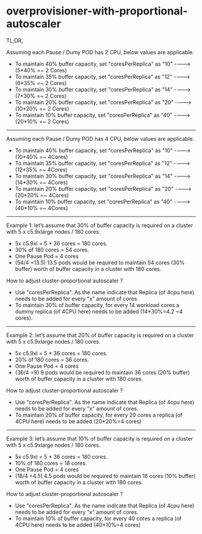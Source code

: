 # overprovisioner-with-proportional-autoscaler

TL;DR,

Assuming each Pause / Dumy POD has 2 CPU, below values are applicable.  
- To maintain 40% buffer capacity, set "coresPerReplica" as "10" ----> (5*40% =~ 2 Cores)
- To maintain 35% buffer capacity, set "coresPerReplica" as "12" ----> (6*35% =~ 2 Cores)
- To maintain 30% buffer capacity, set "coresPerReplica" as "14" ----> (7*30% =~ 2 Cores)
- To maintain 20% buffer capacity, set "coresPerReplica" as "20" ----> (10*20% =~ 2 Cores)
- To maintain 10% buffer capacity, set "coresPerReplica" as "40" ----> (20*10% =~ 2 Cores)

---

Assuming each Pause / Dumy POD has 4 CPU, below values are applicable.  
- To maintain 40% buffer capacity, set "coresPerReplica" as "10" ----> (10*40% =~ 4Cores)
- To maintain 35% buffer capacity, set "coresPerReplica" as "12" ----> (12*35% =~ 4Cores)
- To maintain 30% buffer capacity, set "coresPerReplica" as "14" ----> (14*30% =~ 4Cores)
- To maintain 20% buffer capacity, set "coresPerReplica" as "20" ----> (20*20% =~ 4Cores)
- To maintain 10% buffer capacity, set "coresPerReplica" as "40" ----> (40*10% =~ 4Cores)


---

Example 1: let’s assume that 30% of buffer capacity is required on a cluster with 5 x c5.9xlarge nodes / 180 cores.
- 5x c5.9xl = 5 * 36 cores = 180 cores.
- 30% of 180 cores = 54 cores.
- One Pause Pod = 4 cores
- (54/4 =13.5) 13.5 pods would be required to maintain 54 cores (30% buffer) worth of buffer capacity in a cluster with 180 cores.

How to adjust cluster-proportional autoscaler ?
- Use "coresPerReplica". As the name indicate that Replica (of 4cpu here) needs to be added for every "x" amount of cores.
- To maintain 30% of buffer capacity, for every 14 workload cores a dummy replica (of 4CPU here) needs to be added (14*30%=4.2 ~4 cores).

---

Example 2: let’s assume that 20% of buffer capacity is required on a cluster with 5 x c5.9xlarge nodes / 180 cores.
- 5x c5.9xl = 5 * 36 cores = 180 cores.
- 20% of 180 cores = 36 cores.
- One Pause Pod = 4 cores
- (36/4 =9) 9 pods would be required to maintain 36 cores (20% buffer) worth of buffer capacity in a cluster with 180 cores.

How to adjust cluster-proportional autoscaler ?
- Use "coresPerReplica". As the name indicate that Replica (of 4cpu here) needs to be added for every "x" amount of cores.
- To maintain 20% of buffer capacity, for every 20 cores a replica (of 4CPU here) needs to be added (20*20%=4 cores)
 
---
Example 3: let’s assume that 10% of buffer capacity is required on a cluster with 5 x c5.9xlarge nodes / 180 cores.
- 5x c5.9xl = 5 * 36 cores = 180 cores.
- 10% of 180 cores = 18 cores.
- One Pause Pod = 4 cores
- (18/4 =4.5) 4.5 pods would be required to maintain 18 cores (10% buffer) worth of buffer capacity in a cluster with 180 cores.

How to adjust cluster-proportional autoscaler ?
- Use "coresPerReplica". As the name indicate that Replica (of 4cpu here) needs to be added for every "x" amount of cores.
- To maintain 10% of buffer capacity, for every 40 cores a replica (of 4CPU here) needs to be added (40*10%=4 cores)
